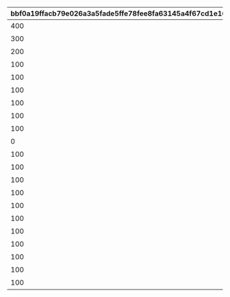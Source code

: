 |bbf0a19ffacb79e026a3a5fade5ffe78fee8fa63145a4f67cd1e168ad5bd1d85|cc67bba29af908e6bda488afa43b7db3add1a1277eda224f250b93726b1ce05f|66420af8daead462145d5f3bc16eeacddd76ca698cd1b7e5e4a2962da0b83ada|f9aa2f250e5210d34c9392ed4f63390756a2385a1bd729f3308947777f70905a|bc3e5c80a546ff0c82f622d4f3c94164a442590d37ef6095b2ae2003291658e1|3f18b41f163b4b624830e87be818f286451a9929eb56dfb4f63519c74c408bab|056b108681ba389da45fcb550bf5290466443668a8d738101ef04e5e3e2b41a3|6ba447d63ff0b30e23cd28fa63ddc35af631c82f4c91b38fe10e2d6f4a299356|991d21fcf394e3ffed38f77b19e53bfb8a42b2c30108c9c0b7d1bfa22440c1f9|0f5e19c4197940dce7444c3f97195ed3d4945cba36f306615f1a2cd39becb328|e07488c3d82c3f5bcf0e6d9afea62ed96fc26a7e48fa17f77e7cbbd30c422bd3|e6c1ffdba2912e2ad20c91c3e21fd3d7d9642856507aaadb847a8cc3ceafaff0|392bb9e72059ef394d6177c1e8ed44074edc574abf65b4dfb2da84825454577d|650651b8b58613f4cdaac2ab287d354f9ed37bbb1fc13aaf9ebc1c2f3cefb6b2|dd38930d90cc50863c776a6272526f2c5613862b1c114911fc54cbbdbf3443a5|
| --- | --- | --- | --- | --- | --- | --- | --- | --- | --- | --- | --- | --- | --- | --- |
|400|雲をつらぬく山脈|雲海の山脈|4003001|45|10|0|31001|4003002|1|11002012|501010001|200010|195|400|
|300|深い森の奥に存在する1本の大樹|密林の大樹|4003003|30|10|0|31002|4003004|1|11005013|501010002|200020|-110|300|
|200|断崖絶壁で発見された遺跡|断崖の遺跡|4003005|-190|10|0|31003|4003006|1|11007014|501010003|200030|-570|200|
|100|大海原にそびえる謎の巨塔|蒼海の孤塔|4003007|-30|10|0|31004|4003008|1|11011017|501010004|200040|750|100|
|100|瘴気渦巻く常闇の孤峰|毒瘴の闇稜|4003009|20|10|0|31005|4003010|1|11014014|501010005|200050|465|100|
|100|厳峰に佇む竜の寝床|緑竜の骸嶺|4003011|90|10|0|31006|4003012|1|11026014|501010006|200060|360|100|
|100|天空の番人が静かに眠る聖城|天上の浮城|4003013|90|10|0|31007|4003014|1|11035014|501010007|200070|130|100|
|100|砂の大瀑布が落ちゆく果ての都|砂瀑の底都|4003017|120|10|0|31008|4003018|1|11047014|501010008|200080|-50|100|
|100|紺碧の底に君臨する海王の城砦|紺碧の王砦|4003019|70|10|0|31009|4003020|1|11057014|501010009|200090|-360|100|
|0|四季彩りし霊狐の仙境|四彩の霊峰|4003021|0|10|0|31010|4003022|1|11062014|501010010|0|0|100|
|100|期間限定ダンジョンの踏破に挑戦|スペシャルダンジョン|4003015|0|10|31006|32001|4003016|1|0|0|0|0|100|
|100|期間限定ダンジョンの踏破に挑戦|スペシャルダンジョン|0|0|10|31006|32002|0|1|0|0|0|0|100|
|100|期間限定ダンジョンの踏破に挑戦|スペシャルダンジョン|0|0|10|31006|32003|0|1|0|0|0|0|100|
|100|期間限定ダンジョンの踏破に挑戦|スペシャルダンジョン|0|0|10|31006|32004|0|1|0|0|0|0|100|
|100|期間限定ダンジョンの踏破に挑戦|スペシャルダンジョン|0|0|10|31006|32005|0|1|0|0|0|0|100|
|100|期間限定ダンジョンの踏破に挑戦|スペシャルダンジョン|0|0|10|31006|32006|0|1|0|0|0|0|100|
|100|期間限定ダンジョンの踏破に挑戦|スペシャルダンジョン|0|0|10|31006|32007|0|1|0|0|0|0|100|
|100|期間限定ダンジョンの踏破に挑戦|スペシャルダンジョン|0|0|10|31006|32008|0|1|0|0|0|0|100|
|100|期間限定ダンジョンの踏破に挑戦|スペシャルダンジョン|0|0|10|31006|32009|0|1|0|0|0|0|100|
|100|期間限定ダンジョンの踏破に挑戦|スペシャルダンジョン|0|0|10|31006|32010|0|1|0|0|0|0|100|
|100|期間限定ダンジョンの踏破に挑戦|スペシャルダンジョン|0|0|10|31006|32011|0|1|0|0|0|0|100|